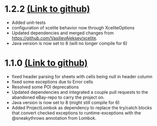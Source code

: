 1.2.2 [(Link to github)](https://github.com/xcelite-io/xcelite/releases/tag/v1.2.2)
=====================================
- Added unit-tests
- configuration of xcelite behavior now through XceliteOptions
- Updated dependencies and merged changes from https://github.com/VasilievAleksey/xcelite.
- Java version is now set to 8 (will no longer compile for 6)


1.1.0 [(Link to github)](https://github.com/iSnow/xcelite/releases/tag/v1.1.0)
=====================================
- fixed header parsing for sheets with cells being null in header column 
- fixed some exceptions due to Error cells
- Resolved some POI deprecations 
- Updated dependencies and integrated a couple pull requests to the abandoned eBay-repo to carry the project on.
- Java version is now set to 8 (might still compile for 6)
- Added ProjectLombok as dependency to replace the try/catch blocks that convert checked exceptions to runtime-exceptions with the @sneakythrows annotation from Lombok.

